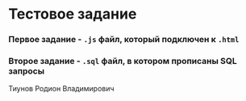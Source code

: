 # Тестовое задание

### Первое задание - `.js` файл, который подключен к `.html`
### Второе задание - `.sql` файл, в котором прописаны SQL запросы

Тиунов Родион Владимирович
